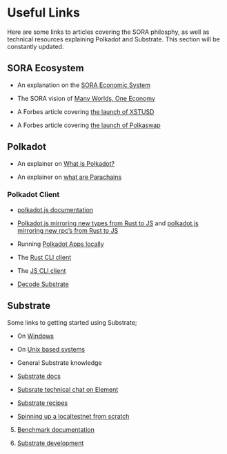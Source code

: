# Useful Links
Here are some links to articles covering the SORA philosphy, as well
as technical resources explaining Polkadot and Substrate. 
This section will be constantly updated. 

## SORA Ecosystem

- An explanation on the [SORA Economic System](https://medium.com/sora-xor/sora-the-new-economic-order-3ec3f0327e5a)

- The SORA vision of [Many Worlds, One Economy](https://medium.com/sora-xor/many-worlds-one-economy-1ce709d4fb42)

- A Forbes article covering [the launch of XSTUSD](https://www.forbes.com/sites/tatianakoffman/2021/11/23/the-rise-of-decentralized-money-on-polkadotnew-algorithmic-stablecoin-launches-on-sora/?sh=722c2e6f31bc)

- A Forbes article covering [the launch of Polkaswap](https://www.forbes.com/sites/tatianakoffman/2021/04/27/the-rise-of-decentralized-exchanges-on-polkadot/?sh=39acc5e58169)


## Polkadot

- An explainer on [What is Polkadot?](https://wiki.polkadot.network/docs/getting-started)

- An explainer on [what are Parachains](https://wiki.polkadot.network/docs/learn-parachains)

### Polkadot Client
- [polkadot.js documentation](https://polkadot.js.org/docs/)

- [Polkadot.js mirroring new types from Rust to
JS](https://polkadot.js.org/docs/api/start/types.extend) and [polkadot.js mirroring new rpc’s from Rust to JS](https://polkadot.js.org/docs/api/start/rpc.custom)

- Running [Polkadot Apps locally](https://github.com/polkadot-js/apps)

- The [Rust CLI client](https://github.com/paritytech/substrate-subxt)

- The [JS CLI client](https://github.com/paritytech/substrate-cli-tools)

- [Decode Substrate](https://github.com/paritytech/desub)

## Substrate

Some links to getting started using Substrate; 
- On [Windows](https://substrate.dev/docs/en/knowledgebase/getting-started/windows-users)

-  On [Unix based systems]( https://substrate.dev/docs/en/knowledgebase/getting-started/#manual-installation)

- General Substrate knowledge
- [Substrate docs](https://substrate.dev/docs/en/)

- [Subsrate technical chat on Element](https://app.element.io/#/room/#substrate-technical:matrix.org)

- [Substrate recipes](https://substrate.dev/recipes/)

- [Spinning up a localtestnet from scratch](https://substrate.dev/cumulus-workshop/#/)

5. [Benchmark documentation](https://www.shawntabrizi.com/substrate-graph-benchmarks/docs/#/)

6. [Substrate development](https://substrate.dev/recipes/runtime-printing.html#printing-from-the-runtime)
